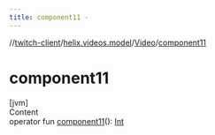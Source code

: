 ```yaml
---
title: component11 -
---
```

//[twitch-client](../../index.md)/[helix.videos.model](../index.md)/[Video](index.md)/[component11](component11.md)



# component11  
[jvm]  
Content  
operator fun [component11](component11.md)(): [Int](https://kotlinlang.org/api/latest/jvm/stdlib/kotlin/-int/index.html)  



